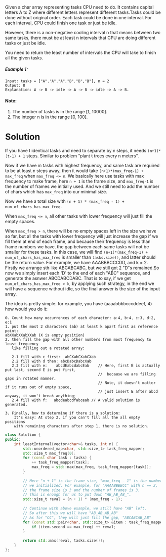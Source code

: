 Given a char array representing tasks CPU need to do. It contains capital letters A to Z where different letters represent different tasks.Tasks could be done without original order. Each task could be done in one interval. For each interval, CPU could finish one task or just be idle.

However, there is a non-negative cooling interval n that means between two same tasks, there must be at least n intervals that CPU are doing different tasks or just be idle.

You need to return the least number of intervals the CPU will take to finish all the given tasks.

##### Example 1:

```
Input: tasks = ["A","A","A","B","B","B"], n = 2
Output: 8
Explanation: A -> B -> idle -> A -> B -> idle -> A -> B.
```

#### Note:

1. The number of tasks is in the range [1, 10000].
2. The integer n is in the range [0, 100].

# Solution

If you have t identical tasks and need to separate by n steps, it needs ```(n+1)*(t-1) + 1``` steps. Similar to problem "plant t trees every n meters". 

Now if we have m tasks with highest frequency, and same task are required to be at least n steps away, then it would take ```(n+1)*(max_freq-1) + max_freq``` when ```max_freq <= n```. We basically here use tasks with max frequency to make frame, here ```n + 1``` is the frame size, and ```max_freq-1``` is the number of frames we initially used. And we still need to add the number of chars which has ```max_freq``` into our minimal size. 

Now we have a total size with ```(n + 1) * (max_freq - 1) + num_of_chars_has_max_freq```.

When ```max_freq <= n```, all other tasks with lower frequency will just fill the empty spaces.

When ```max_freq > n```, there will be no empty spaces left in the size we have so far, but all the tasks with lower frequency will just increase the gap if we fill them at end of each frame, and because their frequency is less than frame numbers we have, the gap between each same tasks will not be smaller for these tasks. In this case, we will find ```(n+1)*(max_freq-1) + num_of_chars_has_max_freq``` is smaller than ```tasks.size()```, and latter should be the return value. For example, we have AAABBBCCCDD, and k = 2. Firstly we arrange sth like ABCABCABC, but we still got 2 "D"s remained.So now we simply insert each 'D' to the end of each "ABC" sequence, and generate the asnwer ABCDABCDABC. That is to say, if we get ```num_of_chars_has_max_freq > k```, by applying such strategy, in the end we will have a sequence without idle, so the final answer is the size of the input array.

The idea is pretty simple. for example, you have (aaaabbbbcccddeef, 4) how would you do it:

```
0. Count how many occurrences of each character: a:4, b:4, c:3, d:2, e:1 
1. put the most 2 characters (ab) at least k apart first as reference point:
abXXabXXabXXab (X is empty position)
2. then fill the gap with all other numbers from most frequency to least frequency 
   like filling out a rotated array:
   
   2.1 fill with c first:  abCXabCXabCXab
   2.2 fill with d then: abcDabcDabcXab
   2.3 fill with e:    abcdEabcdabcEab    // Here, first E is actually put last, second E is put first, 
                                          //  because we are filling gaps in rotated manner. 
                                          // Note, it doesn't matter if it runs out of empty space, 
                                          // just insert E after abcd anyway, it won't break anything;
   2.4 fill with f:   abcdeabcdfabceab // A valid solution is generated.

3. Finally, how to determine if there is a solution:
    It's easy: At step 2, if you can't fill all the all empty positions 
    with remaining characters after step 1, there is no solution.

```
```cpp
class Solution {
public:
    int leastInterval(vector<char>& tasks, int n) {
        std::unordered_map<char, std::size_t> task_freq_mapper;
        std::size_t max_freq(0);
        for (const char task : tasks) {
            ++ task_freq_mapper[task];
            max_freq = std::max(max_freq, task_freq_mapper[task]);
        }
        
        // Here "n + 1" is the frame size, "max_freq - 1" is the number of frames
        // we initialized. For example, for "AAAABBBBCC" with n == 2, 
        // the frame size is 3 and the number of frames is 3.
        // This is enough for us to put down "AB_AB_AB_".
        std::size_t reval = (n + 1) * (max_freq - 1);
        
        // Continue with above example, we still have "AB" left.
        // So after this we will have "AB_AB_AB_AB"
        // As for "CC", they will just fill the gap, "ABCABCAB_AB"
        for (const std::pair<char, std::size_t> &item : task_freq_mapper) {
            if (item.second == max_freq) ++ reval;
        }
        
        return std::max(reval, tasks.size());
    }
};
```

